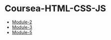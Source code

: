 # Coursea-HTML-CSS-JS


<ul>
  <li>
    <a href="https://warrior258.github.io/Coursea-HTML-CSS-JS/module-2/index.html">Module-2</a>
  </li>
  
  <li>
    <a href="https://warrior258.github.io/Coursea-HTML-CSS-JS/module-3/index.html">Module-3</a>
  </li>
  
  <li>
    <a href="https://warrior258.github.io/Coursea-HTML-CSS-JS/module-5/index.html">Module-5</a>
  </li>
</ul>
